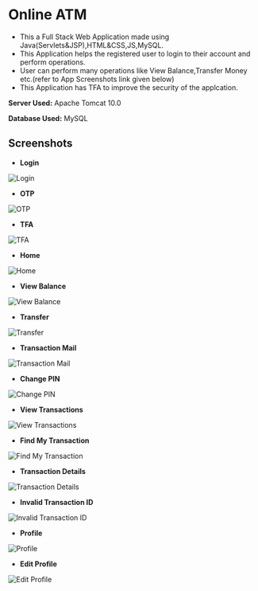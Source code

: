 # Online ATM

- This a Full Stack Web Application made using Java(Servlets&JSP),HTML&CSS,JS,MySQL.
- This Application helps the registered user to login to their account and perform operations.
- User can perform many operations like View Balance,Transfer Money etc.(refer to App Screenshots link given below)
- This Application has TFA to improve the security of the applcation.


**Server Used:** Apache Tomcat 10.0

**Database Used:** MySQL



## Screenshots

- **Login**

![Login](https://github.com/VamsiMakke87/OnlineATM/blob/main/ScreenShots/1-Login.png)

- **OTP**

![OTP](https://github.com/VamsiMakke87/OnlineATM/blob/main/ScreenShots/2-OTP.png)

- **TFA**

![TFA](https://github.com/VamsiMakke87/OnlineATM/blob/main/ScreenShots/3-TFA.png)

- **Home**

![Home](https://github.com/VamsiMakke87/OnlineATM/blob/main/ScreenShots/4-Home.png)


- **View Balance**

![View Balance](https://github.com/VamsiMakke87/OnlineATM/blob/main/ScreenShots/5-View%20Balance.png)

- **Transfer**

![Transfer](https://github.com/VamsiMakke87/OnlineATM/blob/main/ScreenShots/6-Transfer.png)

- **Transaction Mail**

![Transaction Mail](https://github.com/VamsiMakke87/OnlineATM/blob/main/ScreenShots/7-Transaction%20Mail.png)

- **Change PIN**

![Change PIN](https://github.com/VamsiMakke87/OnlineATM/blob/main/ScreenShots/8-Change%20PIN.png)

- **View Transactions**

![View Transactions](https://github.com/VamsiMakke87/OnlineATM/blob/main/ScreenShots/9-ViewTransactions.png)

- **Find My Transaction**

![Find My Transaction](https://github.com/VamsiMakke87/OnlineATM/blob/main/ScreenShots/10-Find%20My%20Transaction.png)

- **Transaction Details**

![Transaction Details](https://github.com/VamsiMakke87/OnlineATM/blob/main/ScreenShots/11-Transaction%20Details.png)

- **Invalid Transaction ID**

![Invalid Transaction ID](https://github.com/VamsiMakke87/OnlineATM/blob/main/ScreenShots/12-Invalid%20Transaction%20ID.png)

- **Profile**

![Profile](https://github.com/VamsiMakke87/OnlineATM/blob/main/ScreenShots/13-Profile.png)

- **Edit Profile**

![Edit Profile](https://github.com/VamsiMakke87/OnlineATM/blob/main/ScreenShots/14-Edit%20Profile.png)



